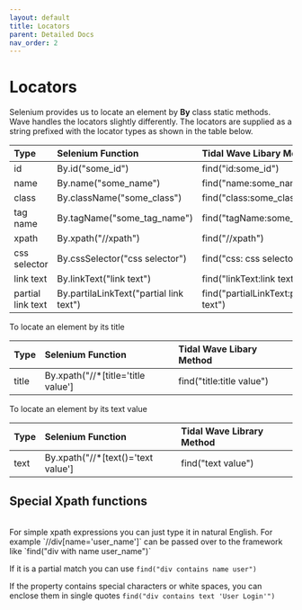 ```yaml
---
layout: default
title: Locators
parent: Detailed Docs
nav_order: 2
---
```


# Locators

Selenium provides us to locate an element by **By** class static methods.
Wave handles the locators slightly differently. The locators are supplied 
as a string prefixed with the locator types as shown in the table below.

| Type | Selenium Function|  Tidal Wave Libary Method
|:-------------|:------------------| :------------------|
| id | By.id(\"some_id\") | find(\"id:some_id\") |
| name | By.name(\"some_name\") | find(\"name:some_name\") |
| class | By.className(\"some_class")| find(\"class:some_class\") |
| tag name | By.tagName(\"some_tag_name\")| find(\"tagName:some_tag_name\")|
| xpath | By.xpath(\"//xpath\")| find(\"//xpath\") |
| css selector | By.cssSelector(\"css selector")| find(\"css: css selector") |
| link text | By.linkText(\"link text")| find(\"linkText:link text") |
| partial link text | By.partilaLinkText(\"partial link text")| find(\"partialLinkText:partial link text") |

To locate an element by its title

| Type | Selenium Function|  Tidal Wave Libary Method
|:-------------|:------------------| :------------------|
| title | By.xpath("//*[title='title value']| find(\"title:title value\") |


To locate an element by its text value

| Type | Selenium Function|  Tidal Wave Library Method
|:-------------|:------------------| :------------------|
| text | By.xpath("//*[text()='text value']| find(\"text value\") |


## Special Xpath functions
<br>
For simple xpath expressions you can just type it in natural English.
For example `//div[name='user_name']` can be passed over to the framework like `find("div with name user_name")`

If it is a partial match you can use `find("div contains name user")`

If the property contains special characters or white spaces, you can enclose them in single quotes
`find("div contains text 'User Login'")`


